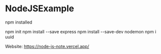 # NodeJSExample

npm installed

npm init
npm install --save express
npm install --save-dev nodemon
npm i uuid

Website: https://node-js-note.vercel.app/
